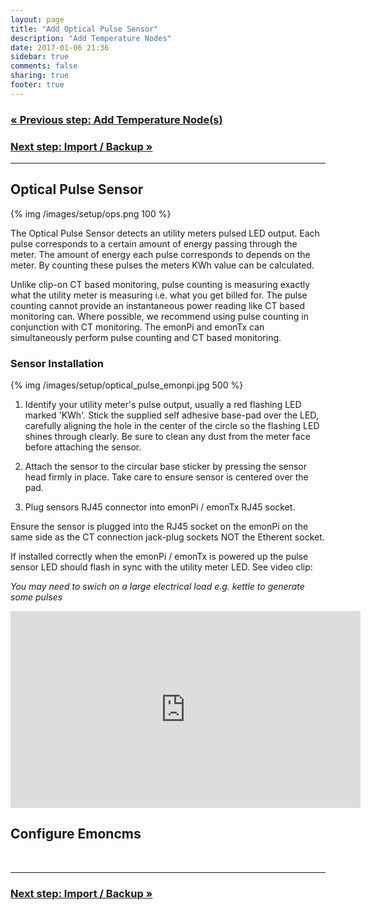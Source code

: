 ```yaml
---
layout: page
title: "Add Optical Pulse Sensor"
description: "Add Temperature Nodes"
date: 2017-01-06 21:36
sidebar: true
comments: false
sharing: true
footer: true
---
```


### [&laquo; Previous step: Add Temperature Node(s)](/setup/emonth/)

### [Next step: Import / Backup &raquo;](/setup/import/)


***

## Optical Pulse Sensor

{% img /images/setup/ops.png 100 %}

The Optical Pulse Sensor detects an utility meters pulsed LED output. Each pulse corresponds to a certain amount of energy passing through the meter. The amount of energy each pulse corresponds to depends on the meter. By counting these pulses the meters KWh value can be calculated.

Unlike clip-on CT based monitoring, pulse counting is measuring exactly what the utility meter is measuring i.e. what you get billed for. The pulse counting cannot provide an instantaneous power reading like CT based monitoring can. Where possible, we recommend using pulse counting in conjunction with CT monitoring. The emonPi and emonTx can simultaneously perform pulse counting and CT based monitoring.

### Sensor Installation

{% img /images/setup/optical_pulse_emonpi.jpg 500 %}

1. Identify your utility meter's pulse output, usually a red flashing LED marked 'KWh'. Stick the supplied self adhesive base-pad over the LED, carefully aligning the hole in the center of the circle so the flashing LED shines through clearly. Be sure to clean any dust from the meter face before attaching the sensor.

2. Attach the sensor to the circular base sticker by pressing the sensor head firmly in place. Take care to ensure sensor is centered over the pad.

3. Plug sensors RJ45 connector into emonPi / emonTx RJ45 socket.

<p class='note warning'>
Ensure the sensor is plugged into the RJ45 socket on the emonPi on the same side as the CT connection jack-plug sockets NOT the Etherent socket.
</p>

If installed correctly when the emonPi / emonTx is powered up the pulse sensor LED should flash in sync with the utility meter LED. See video clip:

*You may need to swich on a large electrical load e.g. kettle to generate some pulses*

<div class='videoWrapper'>
<iframe width="560" height="315" src="https://www.youtube.com/embed/vq5EmMRrOY0" frameborder="0" allowfullscreen></iframe>
</div>

## Configure Emoncms


<br>

***

### [Next step: Import / Backup &raquo;](/setup/import/)
